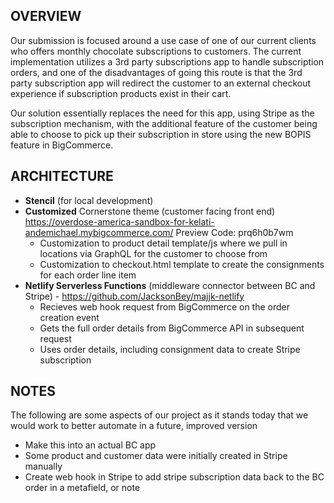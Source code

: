 ## OVERVIEW
Our submission is focused around a use case of one of our current clients who offers monthly chocolate subscriptions to customers. The current implementation utilizes a 3rd party subscriptions app to handle subscription orders, and one of the disadvantages of going this route is that the 3rd party subscription app will redirect the customer to an external checkout experience if subscription products exist in their cart.

Our solution essentially replaces the need for this app, using Stripe as the subscription mechanism, with the additional feature of the customer being able to choose to pick up their subscription in store using the new BOPIS feature in BigCommerce.

## ARCHITECTURE
- **Stencil** (for local development)
- **Customized** Cornerstone theme (customer facing front end) https://overdose-america-sandbox-for-kelati-andemichael.mybigcommerce.com/ Preview Code: prq6h0b7wm
    - Customization to product detail template/js where we pull in locations via GraphQL for the customer to choose from
    - Customization to checkout.html template to create the consignments for each order line item
- **Netlify Serverless Functions** (middleware connector between BC and Stripe) - https://github.com/JacksonBey/majjk-netlify
    - Recieves web hook request from BigCommerce on the order creation event
    - Gets the full order details from BigCommerce API in subsequent request
    - Uses order details, including consignment data to create Stripe subscription

## NOTES
The following are some aspects of our project as it stands today that we would work to better automate in a future, improved version
- Make this into an actual BC app
- Some product and customer data were initially created in Stripe manually
- Create web hook in Stripe to add stripe subscription data back to the BC order in a metafield, or note
